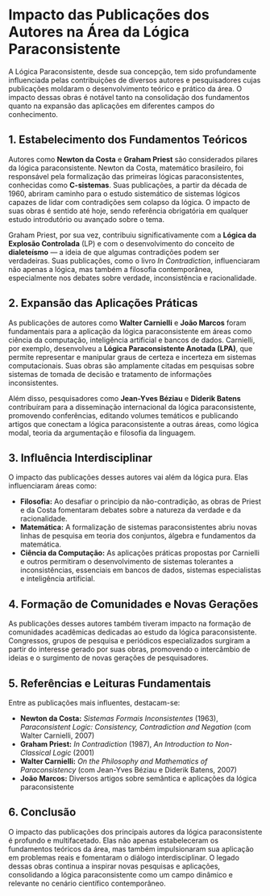 
# Impacto das Publicações dos Autores na Área da Lógica Paraconsistente

A Lógica Paraconsistente, desde sua concepção, tem sido profundamente influenciada pelas contribuições de diversos autores e pesquisadores cujas publicações moldaram o desenvolvimento teórico e prático da área. O impacto dessas obras é notável tanto na consolidação dos fundamentos quanto na expansão das aplicações em diferentes campos do conhecimento.

## 1. Estabelecimento dos Fundamentos Teóricos

Autores como **Newton da Costa** e **Graham Priest** são considerados pilares da lógica paraconsistente. Newton da Costa, matemático brasileiro, foi responsável pela formalização das primeiras lógicas paraconsistentes, conhecidas como **C-sistemas**. Suas publicações, a partir da década de 1960, abriram caminho para o estudo sistemático de sistemas lógicos capazes de lidar com contradições sem colapso da lógica. O impacto de suas obras é sentido até hoje, sendo referência obrigatória em qualquer estudo introdutório ou avançado sobre o tema.

Graham Priest, por sua vez, contribuiu significativamente com a **Lógica da Explosão Controlada** (LP) e com o desenvolvimento do conceito de **dialeteísmo** — a ideia de que algumas contradições podem ser verdadeiras. Suas publicações, como o livro *In Contradiction*, influenciaram não apenas a lógica, mas também a filosofia contemporânea, especialmente nos debates sobre verdade, inconsistência e racionalidade.

## 2. Expansão das Aplicações Práticas

As publicações de autores como **Walter Carnielli** e **João Marcos** foram fundamentais para a aplicação da lógica paraconsistente em áreas como ciência da computação, inteligência artificial e bancos de dados. Carnielli, por exemplo, desenvolveu a **Lógica Paraconsistente Anotada (LPA)**, que permite representar e manipular graus de certeza e incerteza em sistemas computacionais. Suas obras são amplamente citadas em pesquisas sobre sistemas de tomada de decisão e tratamento de informações inconsistentes.

Além disso, pesquisadores como **Jean-Yves Béziau** e **Diderik Batens** contribuíram para a disseminação internacional da lógica paraconsistente, promovendo conferências, editando volumes temáticos e publicando artigos que conectam a lógica paraconsistente a outras áreas, como lógica modal, teoria da argumentação e filosofia da linguagem.

## 3. Influência Interdisciplinar

O impacto das publicações desses autores vai além da lógica pura. Elas influenciaram áreas como:

- **Filosofia:** Ao desafiar o princípio da não-contradição, as obras de Priest e da Costa fomentaram debates sobre a natureza da verdade e da racionalidade.
- **Matemática:** A formalização de sistemas paraconsistentes abriu novas linhas de pesquisa em teoria dos conjuntos, álgebra e fundamentos da matemática.
- **Ciência da Computação:** As aplicações práticas propostas por Carnielli e outros permitiram o desenvolvimento de sistemas tolerantes a inconsistências, essenciais em bancos de dados, sistemas especialistas e inteligência artificial.

## 4. Formação de Comunidades e Novas Gerações

As publicações desses autores também tiveram impacto na formação de comunidades acadêmicas dedicadas ao estudo da lógica paraconsistente. Congressos, grupos de pesquisa e periódicos especializados surgiram a partir do interesse gerado por suas obras, promovendo o intercâmbio de ideias e o surgimento de novas gerações de pesquisadores.

## 5. Referências e Leituras Fundamentais

Entre as publicações mais influentes, destacam-se:

- **Newton da Costa:** *Sistemas Formais Inconsistentes* (1963), *Paraconsistent Logic: Consistency, Contradiction and Negation* (com Walter Carnielli, 2007)
- **Graham Priest:** *In Contradiction* (1987), *An Introduction to Non-Classical Logic* (2001)
- **Walter Carnielli:** *On the Philosophy and Mathematics of Paraconsistency* (com Jean-Yves Béziau e Diderik Batens, 2007)
- **João Marcos:** Diversos artigos sobre semântica e aplicações da lógica paraconsistente

## 6. Conclusão

O impacto das publicações dos principais autores da lógica paraconsistente é profundo e multifacetado. Elas não apenas estabeleceram os fundamentos teóricos da área, mas também impulsionaram sua aplicação em problemas reais e fomentaram o diálogo interdisciplinar. O legado dessas obras continua a inspirar novas pesquisas e aplicações, consolidando a lógica paraconsistente como um campo dinâmico e relevante no cenário científico contemporâneo.
```
